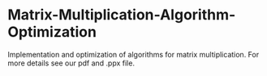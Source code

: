 # Matrix-Multiplication-Algorithm-Optimization
Implementation and optimization of algorithms for matrix multiplication. For more details see our pdf and .ppx file.
